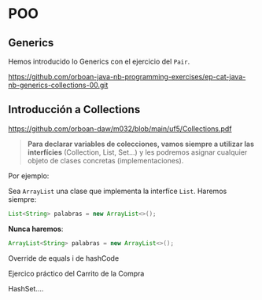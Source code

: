 # POO 

## Generics

Hemos introducido lo Generics con el ejercicio del ``Pair``.

https://github.com/orboan-java-nb-programming-exercises/ep-cat-java-nb-generics-collections-00.git

## Introducción a Collections

https://github.com/orboan-daw/m032/blob/main/uf5/Collections.pdf


> **Para declarar variables de colecciones, vamos siempre a utilizar
las interfícies** (Collection, List, Set...) y les podremos asignar
cualquier objeto de clases concretas (implementaciones).

Por ejemplo:

Sea ``ArrayList`` una clase que implementa la interfíce ``List``.
Haremos siempre:

```java
List<String> palabras = new ArrayList<>();
```

**Nunca haremos**:

```java
ArrayList<String> palabras = new ArrayList<>();
```

Override de equals i de hashCode

Ejercico práctico del Carrito de la Compra

HashSet....




